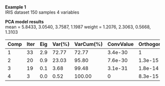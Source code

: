 **Example 1**  
IRIS dataset
150 samples
4 variables

**PCA model results**  
mean	=  5.8433, 3.0540, 3.7587, 1.1987 
weight = 1.2076, 2.3063, 0.5668, 1.3103 

| Comp | Iter | Eig | Var(%) | VarCum(%) | ConvValue| Orthogonality |
| --- | ---- | --- | ----- | ------ | ----- | ----- |
|  1 | 33 | 2.9 | 72.77 | 72.77 | 3.4e-30 |       1 |
|  2 | 20 | 0.9 | 23.03 | 95.80 | 7.6e-30 | 1.3e-15 |
|  3 | 19 | 0.1 | 3.68 | 99.48 |3.1e-31  | 1.8e-14 |
|  4 | 3 | 0.0  | 0.52 | 100.00 | 0 | 8.3e-15 |


